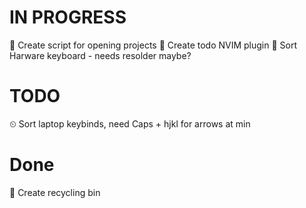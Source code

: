 
# IN PROGRESS

🔨 Create script for opening projects
🔨 Create todo NVIM plugin
🔨 Sort Harware keyboard - needs resolder maybe? 

# TODO

⏲  Sort laptop keybinds, need Caps + hjkl for arrows at min

# Done

🍰 Create recycling bin

